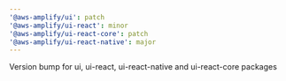 ```yaml
---
'@aws-amplify/ui': patch
'@aws-amplify/ui-react': minor
'@aws-amplify/ui-react-core': patch
'@aws-amplify/ui-react-native': major
---
```


Version bump for ui, ui-react, ui-react-native and ui-react-core packages
